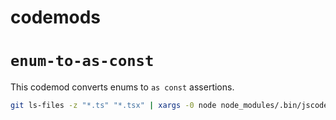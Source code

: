 # codemods

# `enum-to-as-const`

This codemod converts enums to `as const` assertions.

```sh
git ls-files -z "*.ts" "*.tsx" | xargs -0 node node_modules/.bin/jscodeshift -t src/enum-to-as-const.ts --parser=ts
```
